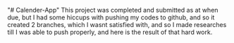 "# Calender-App" 
This project was completed and submitted as at when due, but I had some hiccups with pushing my codes to github, and so it created 2 branches, which I wasnt satisfied with, and so I made researches till I was able to push properly, and here is the result of that hard work.
